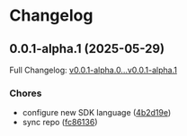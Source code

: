 # Changelog

## 0.0.1-alpha.1 (2025-05-29)

Full Changelog: [v0.0.1-alpha.0...v0.0.1-alpha.1](https://github.com/brand-dot-dev/ruby-sdk/compare/v0.0.1-alpha.0...v0.0.1-alpha.1)

### Chores

* configure new SDK language ([4b2d19e](https://github.com/brand-dot-dev/ruby-sdk/commit/4b2d19e3ea9342c01529655c0231e1258c04de35))
* sync repo ([fc86136](https://github.com/brand-dot-dev/ruby-sdk/commit/fc86136bdab0b1c30529662a3dedb8016726d8bc))
